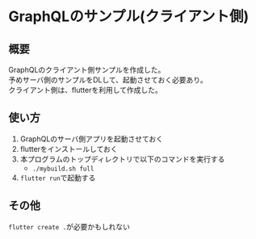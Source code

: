 # GraphQLのサンプル(クライアント側)

## 概要
GraphQLのクライアント側サンプルを作成した。  
予めサーバ側のサンプルをDLして、起動させておく必要あり。  
クライアント側は、flutterを利用して作成した。

## 使い方
1. GraphQLのサーバ側アプリを起動させておく
2. flutterをインストールしておく
3. 本プログラムのトップディレクトリで以下のコマンドを実行する
   - `./mybuild.sh full`
4. `flutter run`で起動する

## その他
`flutter create .`が必要かもしれない

